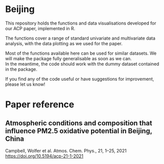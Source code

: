 # Beijing

This repository holds the functions and data visualisations developed for our ACP paper, implemented in R.  

The functions cover a range of standard univariate and multivariate data analysis, with the data plotting as we used for the paper.

Most of the functions available here can be used for similar datasets. We will make the package fully generalisable as soon as we can.  
In the meantime, the code should work with the dummy dataset contained in the package.  

If you find any of the code useful or have suggestions for improvement, please let us know!


# Paper reference
## Atmospheric conditions and composition that influence PM2.5 oxidative potential in Beijing, China
Campbell, Wolfer et al.
Atmos. Chem. Phys., 21, 1–25, 2021
https://doi.org/10.5194/acp-21-1-2021
